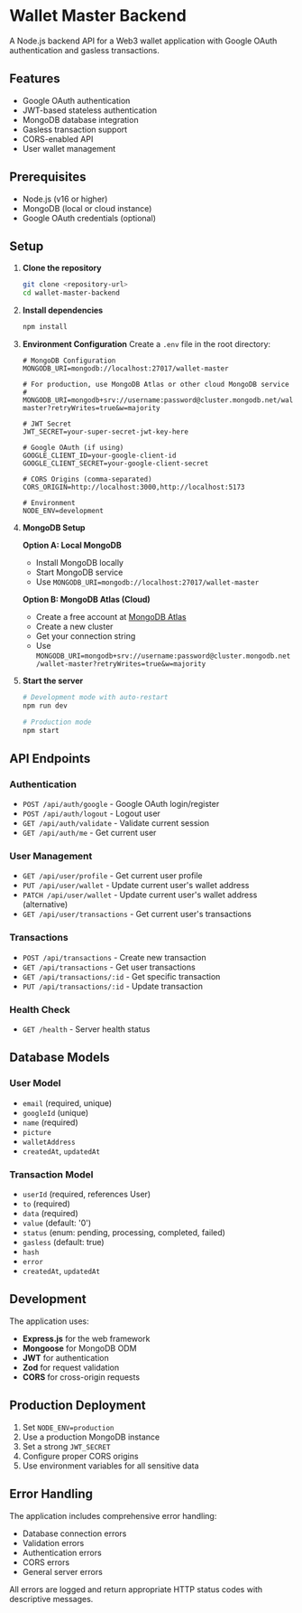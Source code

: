 # Wallet Master Backend

A Node.js backend API for a Web3 wallet application with Google OAuth authentication and gasless transactions.

## Features

- Google OAuth authentication
- JWT-based stateless authentication
- MongoDB database integration
- Gasless transaction support
- CORS-enabled API
- User wallet management

## Prerequisites

- Node.js (v16 or higher)
- MongoDB (local or cloud instance)
- Google OAuth credentials (optional)

## Setup

1. **Clone the repository**
   ```bash
   git clone <repository-url>
   cd wallet-master-backend
   ```

2. **Install dependencies**
   ```bash
   npm install
   ```

3. **Environment Configuration**
   Create a `.env` file in the root directory:
   ```env
   # MongoDB Configuration
   MONGODB_URI=mongodb://localhost:27017/wallet-master
   
   # For production, use MongoDB Atlas or other cloud MongoDB service
   # MONGODB_URI=mongodb+srv://username:password@cluster.mongodb.net/wallet-master?retryWrites=true&w=majority
   
   # JWT Secret
   JWT_SECRET=your-super-secret-jwt-key-here
   
   # Google OAuth (if using)
   GOOGLE_CLIENT_ID=your-google-client-id
   GOOGLE_CLIENT_SECRET=your-google-client-secret
   
   # CORS Origins (comma-separated)
   CORS_ORIGIN=http://localhost:3000,http://localhost:5173
   
   # Environment
   NODE_ENV=development
   ```

4. **MongoDB Setup**
   
   **Option A: Local MongoDB**
   - Install MongoDB locally
   - Start MongoDB service
   - Use `MONGODB_URI=mongodb://localhost:27017/wallet-master`
   
   **Option B: MongoDB Atlas (Cloud)**
   - Create a free account at [MongoDB Atlas](https://www.mongodb.com/atlas)
   - Create a new cluster
   - Get your connection string
   - Use `MONGODB_URI=mongodb+srv://username:password@cluster.mongodb.net/wallet-master?retryWrites=true&w=majority`

5. **Start the server**
   ```bash
   # Development mode with auto-restart
   npm run dev
   
   # Production mode
   npm start
   ```

## API Endpoints

### Authentication
- `POST /api/auth/google` - Google OAuth login/register
- `POST /api/auth/logout` - Logout user
- `GET /api/auth/validate` - Validate current session
- `GET /api/auth/me` - Get current user

### User Management
- `GET /api/user/profile` - Get current user profile
- `PUT /api/user/wallet` - Update current user's wallet address
- `PATCH /api/user/wallet` - Update current user's wallet address (alternative)
- `GET /api/user/transactions` - Get current user's transactions

### Transactions
- `POST /api/transactions` - Create new transaction
- `GET /api/transactions` - Get user transactions
- `GET /api/transactions/:id` - Get specific transaction
- `PUT /api/transactions/:id` - Update transaction

### Health Check
- `GET /health` - Server health status

## Database Models

### User Model
- `email` (required, unique)
- `googleId` (unique)
- `name` (required)
- `picture`
- `walletAddress`
- `createdAt`, `updatedAt`

### Transaction Model
- `userId` (required, references User)
- `to` (required)
- `data` (required)
- `value` (default: '0')
- `status` (enum: pending, processing, completed, failed)
- `gasless` (default: true)
- `hash`
- `error`
- `createdAt`, `updatedAt`

## Development

The application uses:
- **Express.js** for the web framework
- **Mongoose** for MongoDB ODM
- **JWT** for authentication
- **Zod** for request validation
- **CORS** for cross-origin requests

## Production Deployment

1. Set `NODE_ENV=production`
2. Use a production MongoDB instance
3. Set a strong `JWT_SECRET`
4. Configure proper CORS origins
5. Use environment variables for all sensitive data

## Error Handling

The application includes comprehensive error handling:
- Database connection errors
- Validation errors
- Authentication errors
- CORS errors
- General server errors

All errors are logged and return appropriate HTTP status codes with descriptive messages. 